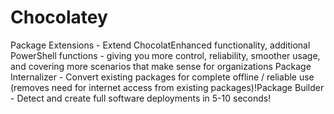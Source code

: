 # Chocolatey
Package Extensions - Extend ChocolatEnhanced functionality, additional PowerShell functions - giving you more control, reliability, smoother usage, and covering more scenarios that make sense for organizations Package Internalizer - Convert existing packages for complete offline / reliable use (removes need for internet access from existing packages)!Package Builder - Detect and create full software deployments in 5-10 seconds!
